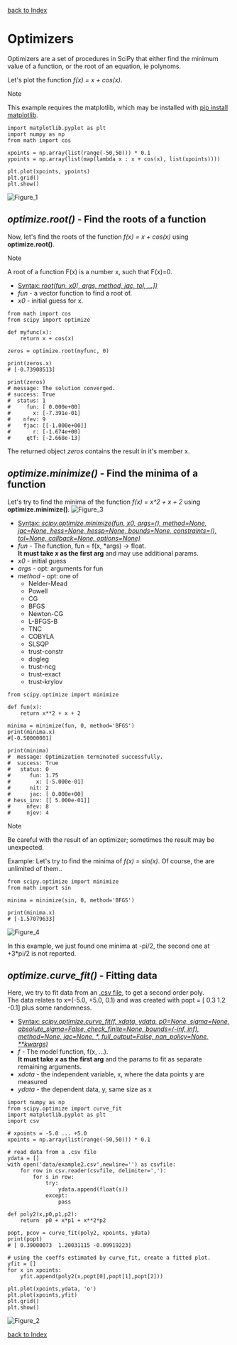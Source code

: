 [back to Index](Index.md)

# Optimizers

Optimizers are a set of procedures in SciPy that either find the minimum value of a function, or the root of an equation, ie polynoms.

Let's plot the function *f(x) = x + cos(x)*.
> [!NOTE]
> This example requires the matplotlib, which may be installed with [pip install matplotlib](../pip.md).
```
import matplotlib.pyplot as plt
import numpy as np
from math import cos

xpoints = np.array(list(range(-50,50))) * 0.1 
ypoints = np.array(list(map(lambda x : x + cos(x), list(xpoints))))

plt.plot(xpoints, ypoints)
plt.grid()
plt.show()
```
![Figure_1](./img/Figure_1.png)

## *optimize.root()* - Find the roots of a function
Now, let's find the roots of the function *f(x) = x + cos(x)* using **optimize.root()**.

> [!NOTE]
> A root of a function F(x) is a number x, such that F(x)=0.

* [Syntax: *root\(fun, x0\[, args, method, jac, tol, ...\]\)*](https://docs.scipy.org/doc/scipy/reference/generated/scipy.optimize.root.html#scipy.optimize.root)
* *fun* - a vector function to find a root of.
* *x0* - initial guess for x.

```
from math import cos
from scipy import optimize

def myfunc(x):
    return x + cos(x)

zeros = optimize.root(myfunc, 0)

print(zeros.x)
# [-0.73908513]

print(zeros)
# message: The solution converged.
# success: True
#  status: 1
#     fun: [ 0.000e+00]
#       x: [-7.391e-01]
#    nfev: 9
#    fjac: [[-1.000e+00]]
#       r: [-1.674e+00]
#     qtf: [-2.668e-13]
```
The returned object *zeros* contains the result in it's member x.

## *optimize.minimize()* - Find the minima of a function
Let's try to find the minima of the function *f(x) = x^2 + x + 2* using **optimize.minimize()**.
![Figure_3](./img/Figure_3.png)

* [Syntax: *scipy.optimize.minimize(fun, x0, args=(), method=None, jac=None, hess=None, hessp=None, bounds=None, constraints=(), tol=None, callback=None, options=None)*](https://docs.scipy.org/doc/scipy/reference/generated/scipy.optimize.minimize.html#scipy.optimize.minimize)
* *fun* - The function, fun = f(x, \*args) -> float.  
  **It must take *x* as the first arg** and may use additional params.
* *x0* - initial guess
* *args* - opt: arguments for fun
* *method* - opt: one of
    * Nelder-Mead
    * Powell
    * CG
    * BFGS
    * Newton-CG
    * L-BFGS-B
    * TNC
    * COBYLA
    * SLSQP
    * trust-constr
    * dogleg
    * trust-ncg
    * trust-exact
    * trust-krylov

```
from scipy.optimize import minimize

def fun(x):
    return x**2 + x + 2

minima = minimize(fun, 0, method='BFGS')
print(minima.x)
#[-0.50000001]

print(minima)
#  message: Optimization terminated successfully.
#  success: True
#   status: 0
#      fun: 1.75
#        x: [-5.000e-01]
#      nit: 2
#      jac: [ 0.000e+00]
# hess_inv: [[ 5.000e-01]]
#     nfev: 8
#     njev: 4
```

> [!NOTE]
> Be careful with the result of an optimizer; sometimes the result may be unexpected.

Example:
Let's try to find the minima of *f(x) = sin(x)*. Of course, the are unlimited of them..
```
from scipy.optimize import minimize
from math import sin

minima = minimize(sin, 0, method='BFGS')

print(minima.x)
# [-1.57079633]
```

![Figure_4](./img/Figure_4.png)

In this example, we just found one minima at -pi/2, the second one at +3*pi/2 is not reported.

## *optimize.curve_fit()* - Fitting data
Here, we try to fit data from an [.csv file](./data/example2.csv), to get a second order poly.  
The data relates to x=(-5.0, +5.0, 0.1) and was created with popt = \[ 0.3  1.2 -0.1\] plus some randomness.

* [Syntax: *scipy.optimize.curve_fit(f, xdata, ydata, p0=None, sigma=None, absolute_sigma=False, check_finite=None, bounds=(-inf, inf), method=None, jac=None, \*, full_output=False, nan_policy=None, \*\*kwargs)*](https://docs.scipy.org/doc/scipy/reference/generated/scipy.optimize.curve_fit.html#scipy.optimize.curve_fit)
* *f* - The model function, f(x, …).  
  **It must take *x* as the first arg** and the params to fit as separate remaining arguments.
* *xdata* - the independent variable, x, where the data points y are measured
* *ydata* - the dependent data, y, same size as x

```
import numpy as np
from scipy.optimize import curve_fit
import matplotlib.pyplot as plt
import csv

# xpoints = -5.0 ... +5.0
xpoints = np.array(list(range(-50,50))) * 0.1

# read data from a .csv file
ydata = []
with open('data/example2.csv',newline='') as csvfile:
    for row in csv.reader(csvfile, delimiter=','):
        for s in row:
            try:
                ydata.append(float(s))
            except:
                pass

def poly2(x,p0,p1,p2):
    return  p0 + x*p1 + x**2*p2

popt, pcov = curve_fit(poly2, xpoints, ydata)
print(popt)
# [ 0.39000073  1.20031115 -0.09919223]

# using the coeffs estimated by curve_fit, create a fitted plot.
yfit = []
for x in xpoints:
    yfit.append(poly2(x,popt[0],popt[1],popt[2]))

plt.plot(xpoints,ydata, 'o')
plt.plot(xpoints,yfit)
plt.grid()
plt.show()
```
![Figure_2](./img/Figure_2.png)

[back to Index](Index.md)
